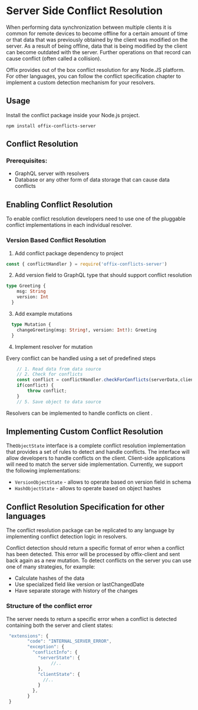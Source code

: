 # Server Side Conflict Resolution

When performing data synchronization between multiple clients it is common for remote devices to become offline for a certain amount of time or that data that was previously obtained by the client was modified on the server. As a result of being offline, data that is being modified by the client can become outdated with the server. Further operations on that record can cause conflict (often called a collision). 

Offix provides out of the box conflict resolution for any Node.JS platform.
For other languages, you can follow the conflict specification chapter to implement a custom detection mechanism for your resolvers. 

## Usage

Install the conflict package inside your Node.js project.

```
npm install offix-conflicts-server
```

## Conflict Resolution

### Prerequisites:

- GraphQL server with resolvers
- Database or any other form of data storage that can cause data conflicts

## Enabling Conflict Resolution

To enable conflict resolution developers need to use one of the pluggable conflict implementations in each individual resolver.


### Version Based Conflict Resolution

1. Add conflict package dependency to project

```javascript
const { conflictHandler } = require('offix-conflicts-server')
```

2. Add version field to GraphQL type that should support conflict resolution

```graphql
type Greeting {
    msg: String
    version: Int
  }
```

3. Add example mutations

```graphql
  type Mutation {
    changeGreeting(msg: String!, version: Int!): Greeting
  }
```

4. Implement resolver for mutation

Every conflict can be handled using a set of predefined steps

```javascript
    // 1. Read data from data source
    // 2. Check for conflicts
    const conflict = conflictHandler.checkForConflicts(serverData,clientData)
    if(conflict) {
        throw conflict;
    }
    // 5. Save object to data source
```

Resolvers can be implemented to handle conflicts on client .

## Implementing Custom Conflict Resolution

The`ObjectState` interface is a complete conflict resolution implementation that provides a set of rules to detect and handle conflicts. The interface will allow developers to handle conflicts on the client. Client-side applications will need to match the server side implementation. Currently, we support the following implementations:

- `VersionObjectState` - allows to operate based on version field in schema
- `HashObjectState` - allows to operate based on object hashes

## Conflict Resolution Specification for other languages

The conflict resolution package can be replicated to any language by implementing conflict detection logic in resolvers.

Conflict detection should return a specific format of error when a conflict has been detected. This error will be processed by offix-client and sent back again as a new mutation. To detect conflicts on the server 
you can use one of many strategies, for example:

- Calculate hashes of the data
- Use specialized field like version or lastChangedDate
- Have separate storage with history of the changes

### Structure of the conflict error

The server needs to return a specific error when a conflict is detected
containing both the server and client states:

```js
 "extensions": {
        "code": "INTERNAL_SERVER_ERROR",
        "exception": {
          "conflictInfo": {
            "serverState": {
                 //..
            },
            "clientState": {
              //..
            }
          },
        }
 }
```
